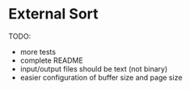 # External Sort

TODO:
- more tests
- complete README
- input/output files should be text (not binary)
- easier configuration of buffer size and page size